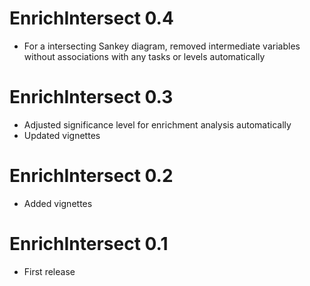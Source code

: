 # EnrichIntersect 0.4

* For a intersecting Sankey diagram, removed intermediate variables without associations with any tasks or levels automatically

# EnrichIntersect 0.3

* Adjusted significance level for enrichment analysis automatically
* Updated vignettes


# EnrichIntersect 0.2

* Added vignettes


# EnrichIntersect 0.1

* First release
